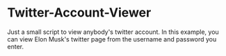# Twitter-Account-Viewer
Just a small script to view anybody's twitter account.
In this example, you can view Elon Musk's twitter page from the username and password you enter. 
